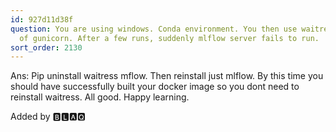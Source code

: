 ```yaml
---
id: 927d11d38f
question: You are using windows. Conda environment. You then use waitress instead
  of gunicorn. After a few runs, suddenly mlflow server fails to run.
sort_order: 2130
---
```


Ans: Pip uninstall waitress mflow. Then reinstall just mlflow. By this time you should have successfully built your docker image so you dont need to reinstall waitress. All good. Happy learning.

Added by 🅱🅻🅰🆀

